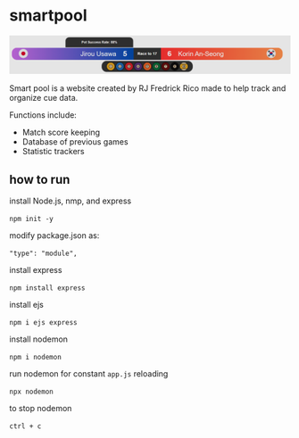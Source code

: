 # smartpool

![An example of the smartpool scorebug](https://github.com/RJRico17/smartpool/blob/main/view/img/hud.png)

Smart pool is a website created by RJ Fredrick Rico made to help track and organize cue data.

Functions include:
  - Match score keeping
  - Database of previous games
  - Statistic trackers

## how to run

install Node.js, nmp, and express

`npm init -y`

modify package.json as:

`"type": "module",`

install express

`npm install express`

install ejs

`npm i ejs express`

install nodemon 

`npm i nodemon`

run nodemon for constant `app.js` reloading

`npx nodemon`

to stop nodemon

`ctrl + c`

